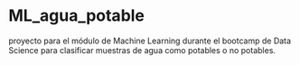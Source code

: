 # ML_agua_potable
proyecto para el módulo de Machine Learning durante el bootcamp de Data Science para clasificar muestras de agua como potables o no potables. 
